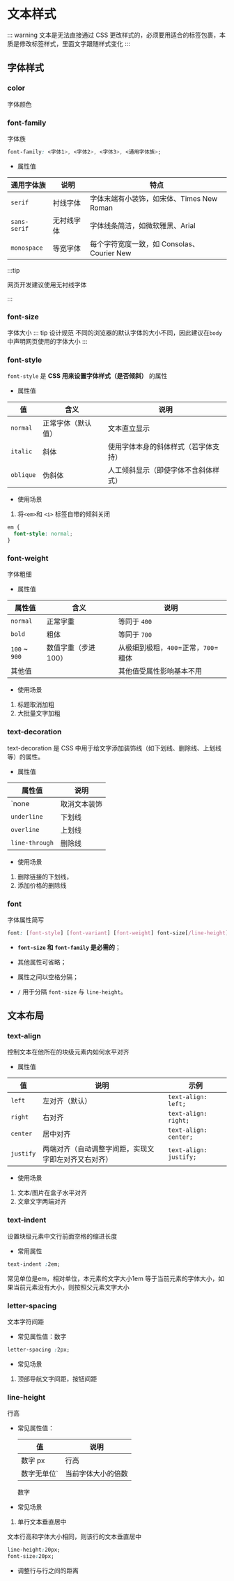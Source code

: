 # 文本样式

::: warning
文本是无法直接通过 CSS 更改样式的，必须要用适合的标签包裹，本质是修改标签样式，里面文字跟随样式变化
:::

## 字体样式

### color

字体颜色

### font-family

字体族

```css
font-family: <字体1>, <字体2>, <字体3>, <通用字体族>;
```



- 属性值

| 通用字体族   | 说明       | 特点                                       |
| ------------ | ---------- | ------------------------------------------ |
| `serif`      | 衬线字体   | 字体末端有小装饰，如宋体、Times New Roman  |
| `sans-serif` | 无衬线字体 | 字体线条简洁，如微软雅黑、Arial            |
| `monospace`  | 等宽字体   | 每个字符宽度一致，如 Consolas、Courier New |

:::tip

网页开发建议使用无衬线字体

:::

### font-size

字体大小
::: tip 设计规范
不同的浏览器的默认字体的大小不同，因此建议在`body`中声明网页使用的字体大小
:::

### font-style

`font-style` 是 **CSS 用来设置字体样式（是否倾斜）** 的属性

- 属性值

| 值        | 含义               | 说明                                 |
| --------- | ------------------ | ------------------------------------ |
| `normal`  | 正常字体（默认值） | 文本直立显示                         |
| `italic`  | 斜体               | 使用字体本身的斜体样式（若字体支持） |
| `oblique` | 伪斜体             | 人工倾斜显示（即使字体不含斜体样式） |

- 使用场景

1. 将`<em>`和 `<i>` 标签自带的倾斜关闭

```css
em {
  font-style: normal;
}
```

### font-weight

字体粗细

- 属性值

| 属性值        | 含义                | 说明                                 |
| ------------- | ------------------- | ------------------------------------ |
| `normal`      | 正常字重            | 等同于 `400`                         |
| `bold`        | 粗体                | 等同于 `700`                         |
| `100` ~ `900` | 数值字重（步进100） | 从极细到极粗，`400`=正常，`700`=粗体 |
| 其他值        |                     | 其他值受属性影响基本不用             |



- 使用场景

1. 标题取消加粗
2. 大批量文字加粗

### text-decoration

text-decoration 是 CSS 中用于给文字添加装饰线（如下划线、删除线、上划线等）的属性。

- 属性值

| 属性值         | 说明         |
| -------------- | ------------ |
| `none          | 取消文本装饰 |
| `underline`    | 下划线       |
| `overline`     | 上划线       |
| `line-through` | 删除线       |

- 使用场景

1. 删除链接的下划线，
2. 添加价格的删除线

### font

字体属性简写

```css
font: [font-style] [font-variant] [font-weight] font-size[/line-height] font-family;
```

- **`font-size` 和 `font-family` 是必需的**；

- 其他属性可省略；

- 属性之间以空格分隔；

- `/` 用于分隔 `font-size` 与 `line-height`。

## 文本布局

### text-align

控制文本在他所在的块级元素内如何水平对齐

- 属性值

| 值        | 说明                                                 | 示例                   |
| --------- | ---------------------------------------------------- | ---------------------- |
| `left`    | 左对齐（默认）                                       | `text-align: left;`    |
| `right`   | 右对齐                                               | `text-align: right;`   |
| `center`  | 居中对齐                                             | `text-align: center;`  |
| `justify` | 两端对齐（自动调整字间距，实现文字即左对齐又右对齐） | `text-align: justify;` |



- 使用场景

1. 文本/图片在盒子水平对齐
2. 文章文字两端对齐

### text-indent

设置块级元素中文行前面空格的缩进长度

- 常用属性

```css
text-indent :2em;
```

常见单位是em，相对单位，本元素的文字大小1em 等于当前元素的字体大小，如果当前元素没有大小，则按照父元素文字大小





### letter-spacing

文本字符间距

- 常见属性值：数字

```css
letter-spacing :2px;
```

- 常见场景

1. 顶部导航文字间距，按钮间距



### line-height

行高

- 常见属性值：

  | 值          | 说明               |
  | ----------- | ------------------ |
  | 数字 px     | 行高               |
  | 数字无单位` | 当前字体大小的倍数 |

  

  数字

- 常见场景

1. 单行文本垂直居中

文本行高和字体大小相同，则该行的文本垂直居中

```css
line-height:20px;
font-size:20px;
```

- 调整行与行之间的距离
